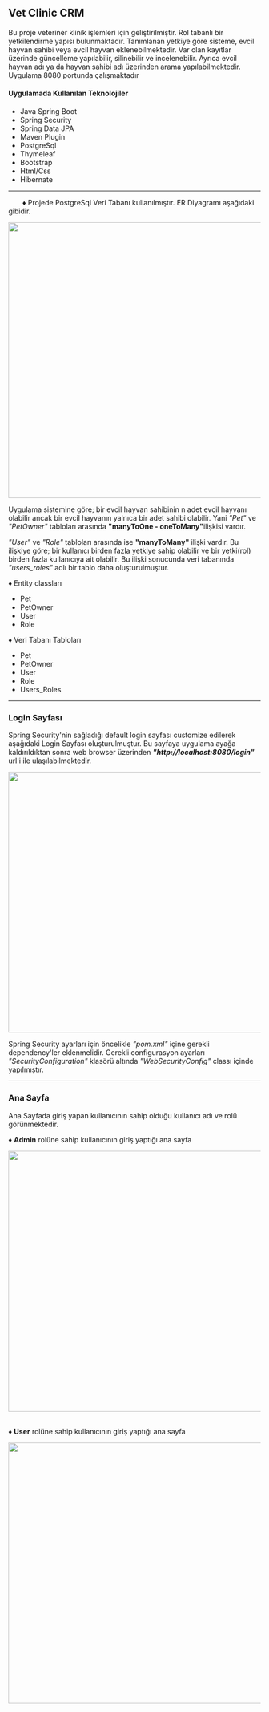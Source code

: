 
 <h2><b>Vet Clinic CRM </b></h2>
<p>Bu proje veteriner klinik işlemleri için geliştirilmiştir. Rol tabanlı bir yetkilendirme yapısı bulunmaktadır. Tanımlanan yetkiye göre sisteme, evcil hayvan sahibi veya evcil hayvan eklenebilmektedir. Var olan kayıtlar üzerinde güncelleme yapılabilir, silinebilir ve incelenebilir. Ayrıca evcil hayvan adı ya da hayvan sahibi adı üzerinden arama yapılabilmektedir. Uygulama 8080 portunda çalışmaktadır</p>

<h4>Uygulamada Kullanılan Teknolojiler</h4>
<ul>
   <li>Java Spring Boot</li>
   <li>Spring Security</li>
   <li>Spring Data JPA</li>
   <li>Maven Plugin</li>
   <li>PostgreSql</li>
   <li>Thymeleaf</li>
   <li>Bootstrap</li>
   <li>Html/Css</li>
   <li>Hibernate</li>
 </ul>
 <hr>

 
&emsp;&emsp;:diamonds:  Projede PostgreSql Veri Tabanı kullanılmıştır. ER Diyagramı aşağıdaki gibidir.
 
 
 <img src="https://user-images.githubusercontent.com/36645298/196031925-c06bcf30-0d35-4e80-aabd-b8b74f5dfeae.png" width="700" height="550" />
 
 <p>Uygulama sistemine göre;  bir evcil hayvan sahibinin n adet evcil hayvanı olabilir ancak bir evcil hayvanın yalnıca bir adet sahibi olabilir. Yani <i>"Pet"</i> ve <i>"PetOwner"</i> tabloları arasında <b>"manyToOne - oneToMany"</b>ilişkisi vardır. </p>
 <p><i>"User"</i> ve <i>"Role"</i> tabloları arasında ise <b>"manyToMany"</b> ilişki vardır. Bu ilişkiye göre; bir kullanıcı birden fazla yetkiye sahip olabilir ve  bir yetki(rol) birden fazla kullanıcıya ait olabilir. Bu ilişki sonucunda veri tabanında <i>"users_roles"</i> adlı bir tablo daha oluşturulmuştur. </p>
 
:diamonds: Entity classları 
 <ul>
   <li>Pet</li>
   <li>PetOwner</li>
   <li>User</li>
   <li>Role</li>
 </ul>
 
:diamonds: Veri Tabanı Tabloları
  <ul>
   <li>Pet</li>
   <li>PetOwner</li>
   <li>User</li>
   <li>Role</li>
   <li>Users_Roles</li>
 </ul>
 
 <hr/>
 
 <h3>Login Sayfası</h3>
 <p>Spring Security'nin sağladığı default login sayfası customize edilerek aşağıdaki Login Sayfası oluşturulmuştur. Bu sayfaya uygulama ayağa kaldırıldıktan sonra web browser üzerinden <i><b>"http://localhost:8080/login"</b></i> url'i ile ulaşılabilmektedir.</p>
 <img src="https://user-images.githubusercontent.com/36645298/196038614-c3c8b7ca-8767-4932-ada8-8a3f699be978.png" width="970" height="520" />
 <p>Spring Security ayarları için öncelikle <i>"pom.xml"</i> içine gerekli dependency'ler eklenmelidir. Gerekli configurasyon ayarları <i>"SecurityConfiguration"</i> klasörü altında <i>"WebSecurityConfig"</i> classı içinde yapılmıştır.</p>
 
 <hr/>
 
 <h3>Ana Sayfa</h3>
 <p>Ana Sayfada giriş yapan kullanıcının sahip olduğu kullanıcı adı ve rolü görünmektedir.</p>
 
 :diamonds: <b>Admin</b> rolüne sahip kullanıcının giriş yaptığı ana sayfa
 
  <img src="https://user-images.githubusercontent.com/36645298/196039342-8b42d0d9-2eb2-4c20-8c68-cb28aac8f520.png" width="970" height="520" /><br><br>

  :diamonds: <b>User</b> rolüne sahip kullanıcının giriş yaptığı ana sayfa
  
  <img src="https://user-images.githubusercontent.com/36645298/196039541-ae655355-e578-41a9-b38e-e198e7c9e66b.png" width="960" height="520" />
  
 


 
 
 
 
  
 


 
